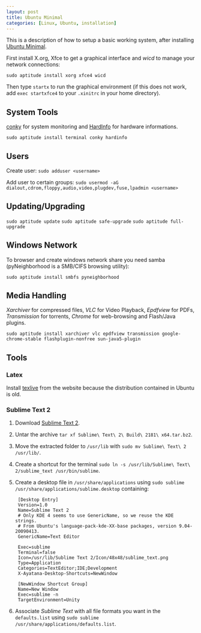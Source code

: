 ```yaml
---
layout: post
title: Ubuntu Minimal
categories: [Linux, Ubuntu, installation]
---
```


This is a description of how to setup a basic working system, after installing [Ubuntu Minimal](https://help.ubuntu.com/community/Installation/MinimalCD).

First install X.org, Xfce to get a graphical interface and _wicd_ to manage your network connections:

`sudo aptitude install xorg xfce4 wicd`

Then type `startx` to run the graphical environment (if this does not work, add `exec startxfce4` to your `.xinitrc` in your home directory).

## System Tools

[conky](http://conky.sourceforge.net/) for system monitoring and [HardInfo](http://hardinfo.berlios.de/) for hardware informations.

`sudo aptitude install terminal conky hardinfo`

## Users

Create user:
`sudo adduser <username>`

Add user to certain groups:
`sudo usermod -aG dialout,cdrom,floppy,audio,video,plugdev,fuse,lpadmin <username>`

## Updating/Upgrading

`sudo aptitude update`
`sudo aptitude safe-upgrade`
`sudo aptitude full-upgrade`

## Windows Network

To browser and create windows network share you need samba (pyNeighborhood is a SMB/CIFS browsing utility):

`sudo aptitude install smbfs pyneighborhood`

## Media Handling

_Xarchiver_ for compressed files, _VLC_ for Video Playback, _Epdfview_ for PDFs, _Transmission_ for torrents, _Chrome_ for web-browsing and Flash/Java plugins.

`sudo aptitude install xarchiver vlc epdfview transmission google-chrome-stable flashplugin-nonfree sun-java5-plugin`

## Tools

### Latex

Install [texlive](http://www.tug.org/texlive/) from the website because the distribution contained in Ubuntu is old.

### Sublime Text 2

1. Download [Sublime Text 2](http://www.sublimetext.com/2).
2. Untar the archive `tar xf Sublime\ Text\ 2\ Build\ 2181\ x64.tar.bz2`.
3. Move the extracted folder to `/usr/lib` with `sudo mv Sublime\ Text\ 2 /usr/lib/`.
4. Create a shortcut for the terminal `sudo ln -s /usr/lib/Sublime\ Text\ 2/sublime_text /usr/bin/sublime`.
5. Create a desktop file in `/usr/share/applications` using `sudo sublime /usr/share/applications/sublime.desktop` containing:

        [Desktop Entry]
        Version=1.0
        Name=Sublime Text 2
        # Only KDE 4 seems to use GenericName, so we reuse the KDE strings.
        # From Ubuntu's language-pack-kde-XX-base packages, version 9.04-20090413.
        GenericName=Text Editor

        Exec=sublime
        Terminal=false
        Icon=/usr/lib/Sublime Text 2/Icon/48x48/sublime_text.png
        Type=Application
        Categories=TextEditor;IDE;Development
        X-Ayatana-Desktop-Shortcuts=NewWindow

        [NewWindow Shortcut Group]
        Name=New Window
        Exec=sublime -n
        TargetEnvironment=Unity

6. Associate _Sublime Text_ with all file formats you want in the `defaults.list` using `sudo sublime /usr/share/applications/defaults.list`.

